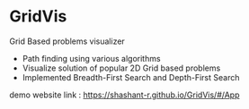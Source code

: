 # GridVis
Grid Based problems visualizer

* Path finding using various algorithms
* Visualize solution of popular 2D Grid based problems
* Implemented Breadth-First Search and Depth-First Search

demo website link : https://shashant-r.github.io/GridVis/#/App
